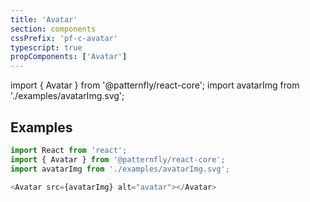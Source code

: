 ```yaml
---
title: 'Avatar'
section: components
cssPrefix: 'pf-c-avatar'
typescript: true
propComponents: ['Avatar']
---
```


import { Avatar } from '@patternfly/react-core';
import avatarImg from './examples/avatarImg.svg';

## Examples
```js title=Simple
import React from 'react';
import { Avatar } from '@patternfly/react-core';
import avatarImg from './examples/avatarImg.svg';

<Avatar src={avatarImg} alt="avatar"></Avatar>
```
